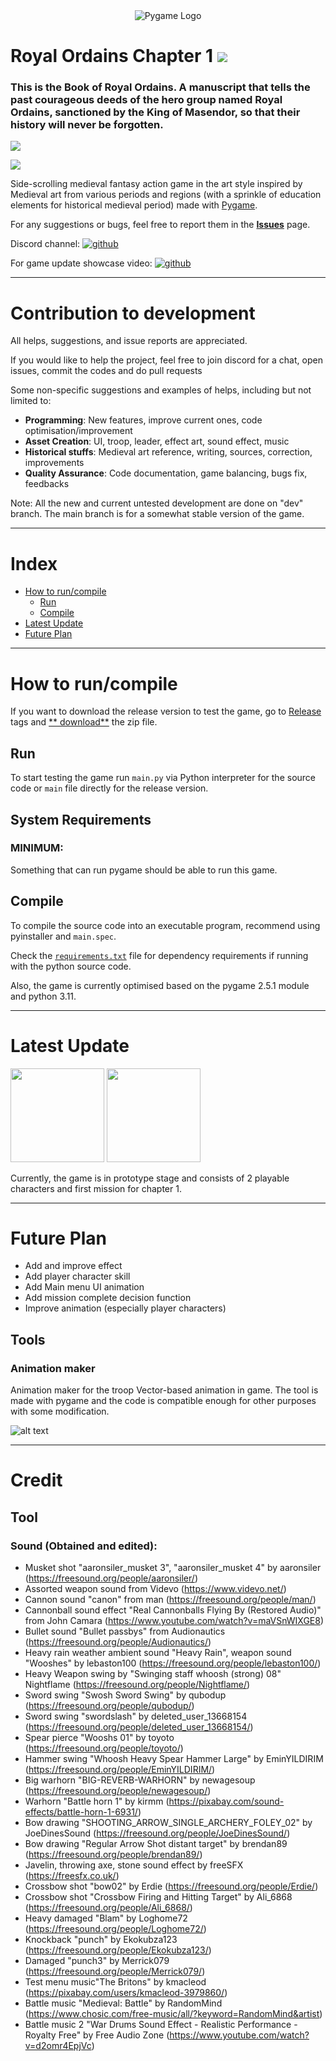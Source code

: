 <div align="center">    
    <img src="https://github.com/remance/preview/blob/main/pygamelogo.gif?raw=true" alt="Pygame Logo">
</div>


# Royal Ordains Chapter 1  <img src="https://github.com/remance/preview2/blob/main/rabbit.png?raw=true">

### This is the Book of Royal Ordains. A manuscript that tells the past courageous deeds of the hero group named Royal Ordains, sanctioned by the King of Masendor, so that their history will never be forgotten.

<img src="https://github.com/remance/preview2/blob/main/bg1.1.1.3.png?raw=true">

[![](https://markdown-videos-api.jorgenkh.no/youtube/bNDiOt0XpOI)](https://youtu.be/bNDiOt0XpOI)


Side-scrolling medieval fantasy action game in the art style inspired by Medieval art from various periods and regions (with a sprinkle of education elements for historical medieval period) made with [Pygame](https://github.com/pygame/pygame).

For any suggestions or bugs, feel free to report them in the [**Issues**](https://github.com/remance/Masendor/issues)
page.

Discord channel: [![github](https://github.com/remance/preview/blob/main/discord_logo.png?raw=true)][1]

For game update showcase video: [![github](https://github.com/remance/preview/blob/main/youtube_logo3.png?raw=true)][2]

---------------

# Contribution to development

All helps, suggestions, and issue reports are appreciated.

If you would like to help the project, feel free to join discord for a chat, open issues, commit the codes and do pull requests

Some non-specific suggestions and examples of helps, including but not limited to:

- **Programming**: New features, improve current ones, code optimisation/improvement
- **Asset Creation**: UI, troop, leader, effect art, sound effect, music
- **Historical stuffs**: Medieval art reference, writing, sources, correction, improvements
- **Quality Assurance**: Code documentation, game balancing, bugs fix, feedbacks

Note: All the new and current untested development are done on "dev" branch. The main branch is for a somewhat stable version of the game.

---------------

# Index

- [How to run/compile](#how-to-runcompile)
    - [Run](#run)
    - [Compile](#compile)
- [Latest Update](#latest-update)
- [Future Plan](#future-plan)

---

# How to run/compile

If you want to download the release version to test the game, go
to [Release](https://github.com/remance/Masendor/releases) tags and [**
download**](https://github.com/remance/Masendor/releases/download/0.6.2.3/Dream.Decision.zip) the zip file. <br>

## Run

To start testing the game run `main.py` via Python interpreter for the source code or `main` file directly for the
release version. <br>

## System Requirements

### MINIMUM:

Something that can run pygame should be able to run this game.

[//]: # ()
[//]: # (OS: Windows 7 &#40;Haven't tested on Windows XP or Vista but may work&#41;, Ubuntu and macOS need further testing)

[//]: # ()
[//]: # (Memory: 2GB RAM)

[//]: # ()
[//]: # (Processor: Need more testing)

[//]: # ()
[//]: # (Graphics: Need more testing)

[//]: # ()
[//]: # (Storage: Currently 200 MB but likely around 500 MB available space in finished version.)

[//]: # ()
[//]: # (### RECOMMEND:)

[//]: # ()
[//]: # (OS: Windows 8, Ubuntu 22.04, macOS Monterey)

[//]: # ()
[//]: # (Memory: 4GB RAM)

[//]: # ()
[//]: # (Processor: Need more testing)

[//]: # ()
[//]: # (Graphics: Need more testing)

[//]: # ()
[//]: # (Storage: 1GB available space)

## Compile

To compile the source code into an executable program, recommend using pyinstaller and `main.spec`. <br>

Check the [`requirements.txt`](requirements.txt) file for dependency requirements if running with the python source
code.<br>

Also, the game is currently optimised based on the pygame 2.5.1 module and python 3.11.

---------------

# Latest Update

<a href="https://youtu.be/video_id" title="video text"><img src="https://github.com/remance/preview2/blob/main/rabbit-rider.gif?raw=true" width="150" height="150"></a>  <a href="https://youtu.be/video_id" title="video text"><img src="https://github.com/remance/preview2/blob/main/bigta.gif?raw=true" width="150" height="150"></a>  

Currently, the game is in prototype stage and consists of 2 playable characters and first mission for chapter 1.

---------------

# Future Plan

- Add and improve effect
- Add player character skill
- Add Main menu UI animation
- Add mission complete decision function
- Improve animation (especially player characters)

[//]: # (---------------)

[//]: # ()
[//]: # (# Key features so far)

[//]: # ()
[//]: # (## History is told by the victor, but sometimes the words of the loser do not fade away)

[//]: # ()
[//]: # (> 14th October 1066 AD, Duke William of Normandy’s force arrived at Telham Hill early in the morning, while Harold)

[//]: # (> Godwinson’s force was already positioned at Senlac Ridge. It is believed that Harold intent to ambush William's army at)

[//]: # (> their camp and was surprised by William's arrival at Telham Hill.)

[//]: # ()
[//]: # (> 14th October 1066 AD, King Harold Godwinson intercepted William the Bastard’s force at Senlac Ridge, Hastings. The)

[//]: # (> rightful king of England refused to cover in a castle before the pretender and bravely marched his army to crush the)

[//]: # (> enemy head-on.)

[//]: # ()
[//]: # (Have you ever found it weird that most historical games follow only a specific version of the story? Even a single battle may have more than one side of the story. )

[//]: # ()
[//]: # (For example, the Normans say they are the underdog in the Battle of Hastings, while the Saxons also say they are the underdog. )

[//]: # (Well in this game, all versions of the story are accepted and represented. )

[//]: # (Every preset historical map will have more than 1 source of information that dictates the story tone, army composition, size, even formation and possibly more.)

[//]: # ()
[//]: # (![Image showing information about the Battle of Hastings]&#40;https://github.com/remance/preview/blob/main/source.gif?raw=true&#41;)


[//]: # ()
[//]: # (## Custom Unit Creator)

[//]: # ()
[//]: # (Bored of a simple line formation and want to try making weird unit formation? There is a custom unit editor that)

[//]: # (provides a complete freedom unit design. The custom units can be used in custom battles.)

[//]: # ()
[//]: # (![alt text]&#40;https://github.com/remance/preview/blob/main/custom.gif?raw=true&#41;)

[//]: # (## Extremely easy map creation)

[//]: # ()
[//]: # (Map creator in most games requires a degree of learning to use effectively. In this game, you just need to use MS Paint or any drawing software)

[//]: # (&#40;[GIMP]&#40;https://www.gimp.org/&#41;, [Adobe Photoshop]&#40;https://www.adobe.com/products/photoshop.html&#41;, etc.&#41; to create a map.<br>)

[//]: # ()
[//]: # (Draw the image with the right colour set, and the game will convert them into a playable map. Most other map functions)

[//]: # (are also very easy to create and modify.)

[//]: # ()
[//]: # ([Video]&#40;https://www.youtube.com/watch?v=8Omm-o6Dy60&#41; demonstration: https://www.youtube.com/watch?v=8Omm-o6Dy60)

[//]: # (## Encyclopedia and stuffs)

[//]: # ()
[//]: # (This game's encyclopedia will have more information than just from the Wikipedia website as long as they can be found)

[//]: # (that is.)

[//]: # ()
[//]: # (![alt text]&#40;https://github.com/remance/preview/blob/main/lore.gif?raw=true&#41;)

[//]: # ()
[//]: # (This function is going to be a headache to write and research. But hopefully, it will provide useful and interesting historical information to players.)


## Tools

### Animation maker

Animation maker for the troop Vector-based animation in game. The tool is made with pygame and the code is compatible enough for other purposes with some modification.

![alt text](https://github.com/remance/preview2/blob/main/animation-maker.png?raw=true)


---------------

# Credit

[//]: # (## Programming)

## Tool

[//]: # (### Subunit sprite viewer by coppermouse &#40;https://github.com/coppermouse&#41;)

[//]: # (## Game Asset)

[//]: # ()
[//]: # (### Graphic Art:)

[//]: # ()
[//]: # (### Sprite:)

[//]: # ()
[//]: # (- Prototype slash effect sprites by inogNate)

[//]: # (- Weapon sprite by jeet)

### Sound (Obtained and edited):

- Musket shot "aaronsiler_musket 3", "aaronsiler_musket 4" by aaronsiler (https://freesound.org/people/aaronsiler/)
- Assorted weapon sound from Videvo (https://www.videvo.net/)
- Cannon sound "canon" from man (https://freesound.org/people/man/)
- Cannonball sound effect "Real Cannonballs Flying By (Restored Audio)" from John Camara (https://www.youtube.com/watch?v=maVSnWIXGE8)
- Bullet sound "Bullet passbys" from Audionautics (https://freesound.org/people/Audionautics/)
- Heavy rain weather ambient sound "Heavy Rain", weapon sound "Wooshes" by lebaston100 (https://freesound.org/people/lebaston100/)
- Heavy Weapon swing by "Swinging staff whoosh (strong) 08" Nightflame (https://freesound.org/people/Nightflame/)
- Sword swing "Swosh Sword Swing" by qubodup (https://freesound.org/people/qubodup/)
- Sword swing "swordslash" by deleted_user_13668154 (https://freesound.org/people/deleted_user_13668154/)
- Spear pierce "Wooshs 01" by toyoto (https://freesound.org/people/toyoto/)
- Hammer swing "Whoosh Heavy Spear Hammer Large" by EminYILDIRIM (https://freesound.org/people/EminYILDIRIM/)
- Big warhorn "BIG-REVERB-WARHORN" by newagesoup (https://freesound.org/people/newagesoup/)
- Warhorn "Battle horn 1" by kirmm (https://pixabay.com/sound-effects/battle-horn-1-6931/)
- Bow drawing "SHOOTING_ARROW_SINGLE_ARCHERY_FOLEY_02" by JoeDinesSound (https://freesound.org/people/JoeDinesSound/)
- Bow drawing "Regular Arrow Shot distant target" by brendan89 (https://freesound.org/people/brendan89/)
- Javelin, throwing axe, stone sound effect by freeSFX (https://freesfx.co.uk/)
- Crossbow shot "bow02" by Erdie (https://freesound.org/people/Erdie/)
- Crossbow shot "Crossbow Firing and Hitting Target" by Ali_6868 (https://freesound.org/people/Ali_6868/)
- Heavy damaged "Blam" by Loghome72 (https://freesound.org/people/Loghome72/)
- Knockback "punch" by Ekokubza123 (https://freesound.org/people/Ekokubza123/)
- Damaged "punch3" by Merrick079 (https://freesound.org/people/Merrick079/)
- Test menu music"The Britons" by kmacleod (https://pixabay.com/users/kmacleod-3979860/)
- Battle music "Medieval: Battle" by RandomMind (https://www.chosic.com/free-music/all/?keyword=RandomMind&artist)
- Battle music 2 "War Drums Sound Effect - Realistic Performance - Royalty Free" by Free Audio Zone (https://www.youtube.com/watch?v=d2omr4EpjVc)


[//]: # (## Translation)


[//]: # (## Help with game coding and bugs fixed:)

[//]: # ()
[//]: # (-  coppermouse &#40;https://github.com/coppermouse&#41;)



[1]: https://discord.gg/q7yxz4netf

[2]: https://www.youtube.com/channel/UCgapwWog3mYhkEKIGW8VZtw

